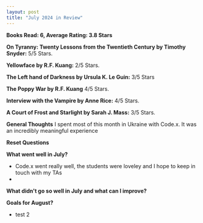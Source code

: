 ```yaml
---
layout: post
title: "July 2024 in Review"
---
```


**Books Read: 6, Average Rating: 3.8 Stars**

**On Tyranny: Twenty Lessons from the Twentieth Century by Timothy Snyder:** 5/5 Stars.

**Yellowface by R.F. Kuang:**  2/5 Stars.

**The Left hand of Darkness by Ursula K. Le Guin:** 3/5 Stars

**The Poppy War by R.F. Kuang** 4/5 Stars. 

**Interview with the Vampire by Anne Rice:** 4/5 Stars.

**A Court of Frost and Starlight by Sarah J. Mass:** 3/5 Stars.

**General Thoughts**
I spent most of this month in Ukraine with Code.x. It was an incredibly meaningful experience 

**Reset Questions**

**What went well in July?**
- Code.x went really well, the students were loveley and I hope to keep in touch with my TAs 
- 
**What didn't go so well in July and what can I improve?**

**Goals for August?**
- test 2
